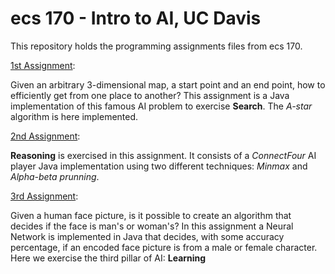 ecs 170 - Intro to AI, UC Davis
======
This repository holds the programming assignments files from ecs 170. 

[1st Assignment](https://github.com/abiliooliveira/ecs170/tree/master/1stAssignment):

Given an arbitrary 3-dimensional map, a start point and an end point, how to efficiently get from one place to another? This assignment is a Java implementation of this famous AI problem to exercise **Search**. The *A-star* algorithm is here implemented.

[2nd Assignment](https://github.com/abiliooliveira/ecs170/tree/master/2ndAssignment):


**Reasoning** is exercised in this assignment. It consists of a *ConnectFour* AI player Java implementation using two different techniques: *Minmax* and *Alpha-beta prunning*.

[3rd Assignment](https://github.com/abiliooliveira/ecs170/tree/master/3rdAssignment):

Given a human face picture, is it possible to create an algorithm that decides if the face is man's or woman's? In this assignment a Neural Network is implemented in Java that decides, with some accuracy percentage, if an encoded face picture is from a male or female character. Here we exercise the third pillar of AI: **Learning**
